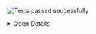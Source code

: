 ![Tests passed successfully](https://img.shields.io/badge/tests-833%20passed%2C%206%20skipped-success)

<details><summary>Open Details</summary>
<p>

## ✅ <a id='user-content-r0' href='#r0'>fixtures/external/mocha/mocha-test-results.json</a>
|Total|Passed|Failed|Skipped|Time|
|---:|---:|---:|---:|---:|
|839|833✅|-|6⚪|6s|

<details><summary>Open Suit Details</summary>
<p>

|Test suite|Passed|Failed|Skipped|Time|
|:---|---:|---:|---:|---:|
|test/node-unit/buffered-worker-pool.spec.js|14✅|-|-|8ms|
|test/node-unit/cli/config.spec.js|10✅|-|-|8ms|
|test/node-unit/cli/node-flags.spec.js|105✅|-|-|9ms|
|test/node-unit/cli/options.spec.js|36✅|-|-|250ms|
|test/node-unit/cli/run-helpers.spec.js|9✅|-|-|8ms|
|test/node-unit/cli/run.spec.js|40✅|-|-|4ms|
|test/node-unit/mocha.spec.js|24✅|-|-|33ms|
|test/node-unit/parallel-buffered-runner.spec.js|19✅|-|-|23ms|
|test/node-unit/reporters/parallel-buffered.spec.js|6✅|-|-|16ms|
|test/node-unit/serializer.spec.js|40✅|-|-|31ms|
|test/node-unit/stack-trace-filter.spec.js|2✅|-|4⚪|1ms|
|test/node-unit/utils.spec.js|5✅|-|-|1ms|
|test/node-unit/worker.spec.js|15✅|-|-|92ms|
|test/unit/context.spec.js|8✅|-|-|5ms|
|test/unit/duration.spec.js|3✅|-|-|166ms|
|test/unit/errors.spec.js|13✅|-|-|5ms|
|test/unit/globals.spec.js|4✅|-|-|0ms|
|test/unit/grep.spec.js|8✅|-|-|2ms|
|test/unit/hook-async.spec.js|3✅|-|-|1ms|
|test/unit/hook-sync-nested.spec.js|4✅|-|-|1ms|
|test/unit/hook-sync.spec.js|3✅|-|-|0ms|
|test/unit/hook-timeout.spec.js|1✅|-|-|0ms|
|test/unit/hook.spec.js|4✅|-|-|0ms|
|test/unit/mocha.spec.js|115✅|-|1⚪|128ms|
|test/unit/overspecified-async.spec.js|1✅|-|-|3ms|
|test/unit/parse-query.spec.js|2✅|-|-|1ms|
|test/unit/plugin-loader.spec.js|41✅|-|1⚪|16ms|
|test/unit/required-tokens.spec.js|1✅|-|-|0ms|
|test/unit/root.spec.js|1✅|-|-|0ms|
|test/unit/runnable.spec.js|55✅|-|-|122ms|
|test/unit/runner.spec.js|77✅|-|-|43ms|
|test/unit/suite.spec.js|57✅|-|-|14ms|
|test/unit/test.spec.js|15✅|-|-|0ms|
|test/unit/throw.spec.js|9✅|-|-|9ms|
|test/unit/timeout.spec.js|8✅|-|-|109ms|
|test/unit/utils.spec.js|75✅|-|-|24ms|

</p>
</details>


</p>
</details>
